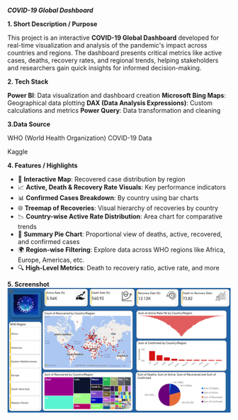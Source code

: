 _**COVID-19 Global Dashboard**_


**1. Short Description / Purpose**

This project is an interactive **COVID-19 Global Dashboard** developed for real-time visualization and analysis of the pandemic's impact across countries and regions. The dashboard presents critical metrics like active cases, deaths, recovery rates, and regional trends, helping stakeholders and researchers gain quick insights for informed decision-making.

**2. Tech Stack**

**Power BI**: Data visualization and dashboard creation
**Microsoft Bing Maps**: Geographical data plotting
**DAX (Data Analysis Expressions)**: Custom calculations and metrics
**Power Query**: Data transformation and cleaning

**3.Data Source**

WHO (World Health Organization) COVID-19 Data

Kaggle

**4. Features / Highlights**

* 📍 **Interactive Map**: Recovered case distribution by region
* 📈 **Active, Death & Recovery Rate Visuals**: Key performance indicators
* 📊 **Confirmed Cases Breakdown**: By country using bar charts
* 🌐 **Treemap of Recoveries**: Visual hierarchy of recoveries by country
* 📉 **Country-wise Active Rate Distribution**: Area chart for comparative trends
* 🧮 **Summary Pie Chart**: Proportional view of deaths, active, recovered, and confirmed cases
* 🌍 **Region-wise Filtering**: Explore data across WHO regions like Africa, Europe, Americas, etc.
* 🔍 **High-Level Metrics**: Death to recovery ratio, active rate, and more

**5. Screenshot**
![Dashboard Preview](https://github.com/Misbaain/Covid19-Dashboard/blob/main/Dashboard%20img.png)

